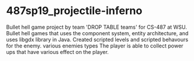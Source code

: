 # 487sp19_projectile-inferno

Bullet hell game project by team 'DROP TABLE teams' for CS-487 at WSU. Bullet hell games that uses the component system, entity architecture, and uses libgdx library in Java. Created scripted levels and scripted behavours for the enemy. various enemies types The player is able to collect power ups that have various effect on the player.
